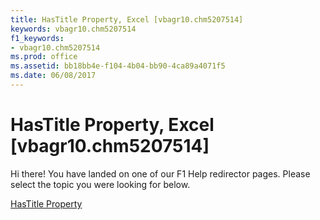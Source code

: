 ```yaml
---
title: HasTitle Property, Excel [vbagr10.chm5207514]
keywords: vbagr10.chm5207514
f1_keywords:
- vbagr10.chm5207514
ms.prod: office
ms.assetid: bb18bb4e-f104-4b04-bb90-4ca89a4071f5
ms.date: 06/08/2017
---
```



# HasTitle Property, Excel [vbagr10.chm5207514]

Hi there! You have landed on one of our F1 Help redirector pages. Please select the topic you were looking for below.

[HasTitle Property](http://msdn.microsoft.com/library/9ecc48d3-fd86-e185-a69f-0676230b3194%28Office.15%29.aspx)

